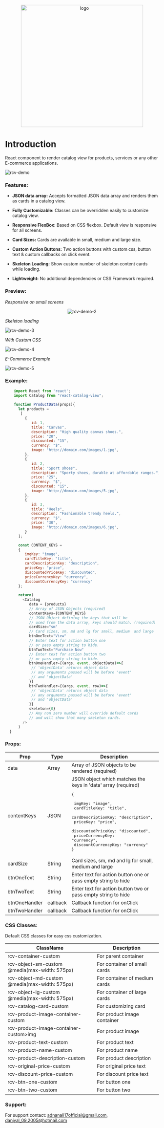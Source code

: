 <p align="center">
   <img style="width:400px;" src="https://yvxpda.dm.files.1drv.com/y4mfy3VbPUfHHhYQQGq3lxpSlXI-K60pVH1qBXRb9uCW_helacCk7SZFYtS2TjYiXNKOc9GjhbCh6hRxvZEHbu8yAsPm8QvwO6wK3FvpQSzbsnSgOLK4xto3omoe8oXNbkCNt7bN0RywJMrOryFUPoDZDJaYCeQmlH2dAPy6fB3nq5IQZ06nLVSJAfUI7Ez0iMLhky4-AVegXqbnWQo0fpCcQ?width=572&height=520&cropmode=none" alt="logo"/>
</p>

# Introduction

React component to render catalog view for products, services or any other E-commerce applications.

<img src="https://s7.gifyu.com/images/rcv-demo-0.gif" alt="rcv-demo" />

### Features:

 - **JSON data array:**
    Accepts formatted JSON data array and renders them as cards in a catalog view.

 - **Fully Customizable:**
    Classes can be overridden easily to customize catalog view.
    
 - **Responsive FlexBox:**
    Based on CSS flexbox. Default view is responsive for all screens.    

 - **Card Sizes:**
    Cards are available in small, medium and large size.

 - **Custom Action Buttons:**
    Two action buttons with custom css, button text & custom callbacks on click event.
    
- **Skeleton Loading:**
    Show custom number of skeleton content cards while loading.    

 - **Lightweight:**
    No additional dependencies or CSS Framework required.

 

### Preview:  
 
*Responsive on small screens*
<p align="center">
   <img src="https://yvxw5g.dm.files.1drv.com/y4m7yt3c1-jLnu7C95UjGi-1uF2gb6d5xUvEg66oBxFs1tXC26lL2LbcugiRLQSO9WbMWkaVVNFiWqgDuYQWTurnEE4AR-Qvftf03QWOjxMATmLyHaJAYGQ_ZYh9NVx79g3DX5QO505dcUgOyJdsnPDFruhN8zh8HI0ARTftdinTY4lu1HDZBfOwN2xMfuUzIs3vmYV_e9GGXPXfTAopSYOeA?width=492&height=413&cropmode=none" alt="rcv-demo-2" />
</p>

*Skeleton loading*

<img src="https://s7.gifyu.com/images/rcv-demo-5.gif" alt="rcv-demo-3" />

*With Custom CSS*

<img src="https://yvxbra.dm.files.1drv.com/y4mkhaZ1MA1sFZI5MQFhBG08z6T1h9Wmp4n2FdrwKwnN5Q94VQHCLpChdr4IUblFVZnQvijjfvbovV4oHOSDujU926P3niBkyBud70CqbJ4Y4-qoKDt35pgsIV7bEmleFjYcGHi_fYJvj0A5fsac3XbiSoLnEAKLKHm9Jng5qDpM0JLf40RBd2zb9gw2CEuIHO4A32ehs-B8lltdTKOdLYcyQ?width=1334&height=355&cropmode=none" alt="rcv-demo-4" />

*E-Commerce Example*

<img src="https://yvzcua.dm.files.1drv.com/y4mhpXvOm_6wb8vy7w5quU5Lc0R2ghFBbEvCri6yMpgoxc3wrymFaKvJaMJh6718aAvFoIidrHVro11ONCkl5UHViKGL2GeN-mrjXXBmCLW70AvGOccGHhwJLcUaRhyRnJJlrl0UV43qHjllz0-3o-7hp98i06C8N0fRq7PUsGCRUFmmHH-UcI2vYTj7raju0OLi76-tHYyoIPzLZTG3UHSXA?width=1310&height=450&cropmode=none" alt="rcv-demo-5" />

### Example:
```js  
    import React from 'react';
    import Catalog from "react-catalog-view";
    
    function ProductData(props){
      let products = 
       [
         {
            id: 1,
            title: "Canvas",
            description: "High quality canvas shoes.",
            price: "20",
            discounted: "15",
            currency: "$",
            image: "http://domain.com/images/1.jpg",
         },
         {
            id: 2,
            title: "Sport shoes",
            description: "Sporty shoes, durable at affordable ranges.",
            price: "25",
            currency: "$",
            discounted: "15",
            image: "http://domain.com/images/5.jpg",
         },
         {
            id: 3,
            title: "Heels",
            description: "Fashionable trendy heels.",
            currency: "$",
            price: "30",
            image: "http://domain.com/images/6.jpg",
         }
      ];

      const CONTENT_KEYS = 
      {             
         imgKey: "image",
         cardTitleKey: "title",
         cardDescriptionKey: "description",
         priceKey: "price",
         discountedPriceKey: "discounted",
         priceCurrencyKey: "currency",
         discountCurrencyKey: "currency"
      };
	
      return(
        <Catalog
           data = {products}		
           // Array of JSON Objects (required)
           contentKeys={CONTENT_KEYS}  
           // JSON Object defining the keys that will be 
           // used from the data array, keys should match. (required)
           cardSize="sm"
           // Card sizes, sm, md and lg for small, medium  and large
           btnOneText="View"
           // Enter text for action button one 
           // or pass empty string to hide.  
           btnTwoText="Purchase Now"
           // Enter text for action button two 
           // or pass empty string to hide.
           btnOneHandler={(args, event, objectData)=>{
            // 'objectData' returns object data
            // any arguments passed will be before 'event' 
            // and 'objectData'
           }}
           btnTwoHandler={(args, event, row)=>{
            // 'objectData' returns object data
            // any arguments passed will be before 'event' 
            // and 'objectData'
           }}
           skeleton={0}
           // Any non zero number will override default cards
           // and will show that many skeleton cards.
        />
      )
  }
```
### Props:
Prop | Type | Description
---- | ---- | ----
data        | Array | Array of JSON objects to be rendered (required)|
contentKeys | JSON | JSON object which matches the keys in 'data' array (required) <pre>{ <br/> imgKey: "image", <br/> cardTitleKey: "title", <br/> cardDescriptionKey: "description", <br/> priceKey: "price", <br/> discountedPriceKey: "discounted", <br/> priceCurrencyKey: "currency",<br /> discountCurrencyKey: "currency" <br/>} </pre>
cardSize  | String | Card sizes, sm, md and lg for small, medium  and large |
btnOneText    | String | Enter text for action button one or pass empty string to hide |
btnTwoText    | String | Enter text for action button two or pass empty string to hide |
btnOneHandler | callback | Callback function for onClick
btnTwoHandler | callback | Callback function for onClick

### CSS Classes:

Default CSS classes for easy css customization.

ClassName | Description
---- | ----
rcv-container-custom | For parent container
rcv-object-sm-custom <br/> @media(max-width: 575px) | For container of small cards
rcv-object-md-custom <br/> @media(max-width: 575px) | For container of medium cards
rcv-object-lg-custom <br/> @media(max-width: 575px) | For container of large cards
rcv-catalog-card-custom | For customizing card 
rcv-product-image-container-custom | For product image container 
rcv-product-image-container-custom>img | For product image
rcv-product-text-custom | For product text
rcv-product-name-custom | For product name
rcv-product-description-custom | For product description
rcv-original-price-custom | For original price text
rcv-discount-price-custom | For discount price text
rcv-btn-one-custom | For button one 
rcv-btn-two-custom | For button two 

### Support:  
For support contact: adnanali17official@gmail.com, daniyal_09.2005@hotmail.com
